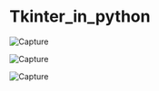 # Tkinter_in_python




![Capture](https://user-images.githubusercontent.com/82764021/116089148-2c2cd780-a6c0-11eb-87c6-22608500edd9.PNG)



![Capture](https://user-images.githubusercontent.com/82764021/116089700-bd03b300-a6c0-11eb-8dee-e02ee3dc029a.PNG)



![Capture](https://user-images.githubusercontent.com/82764021/116090033-14a21e80-a6c1-11eb-817d-db5d32cedd63.PNG)

